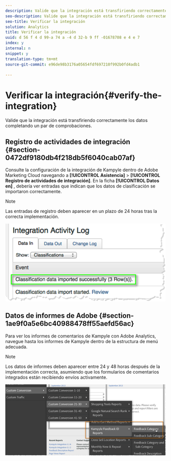 ```yaml
---
description: Valide que la integración está transfiriendo correctamente los datos completando un par de comprobaciones.
seo-description: Valide que la integración está transfiriendo correctamente los datos completando un par de comprobaciones.
seo-title: Verificar la integración
solution: Analytics
title: Verificar la integración
uuid: d 56 f 4 d 99-a 74 a -4 d 32-b 9 ff -01678708 e 4 e 7
index: y
internal: n
snippet: y
translation-type: tm+mt
source-git-commit: e96de98b3176a05654fdf697210f992b0fd4adb1

---
```



# Verificar la integración{#verify-the-integration}

Valide que la integración está transfiriendo correctamente los datos completando un par de comprobaciones.

## Registro de actividades de integración {#section-0472df9180db4f218db5f6040cab07af}

Consulte la configuración de la integración de Kampyle dentro de Adobe Marketing Cloud navegando a **[!UICONTROL Asistencia]** &gt; **[!UICONTROL Registro de actividades de integración]**. En la ficha **[!UICONTROL Datos en]** , debería ver entradas que indican que los datos de clasificación se importaron correctamente.

>[!NOTE]
>
>Las entradas de registro deben aparecer en un plazo de 24 horas tras la correcta implementación.

![](assets/integration_activity_log.png)

## Datos de informes de Adobe {#section-1ae9f0a5e6bc40988478ff55aefd56ac}

Para ver los informes de comentarios de Kampyle con Adobe Analytics, navegue hasta los informes de Kampyle dentro de la estructura de menú adecuada.

>[!NOTE]
>
>Los datos de informes deben aparecer entre 24 y 48 horas después de la implementación correcta, asumiendo que los formularios de comentarios integrados están recibiendo envíos activamente.

![](assets/adobe_reporting_data.png)

